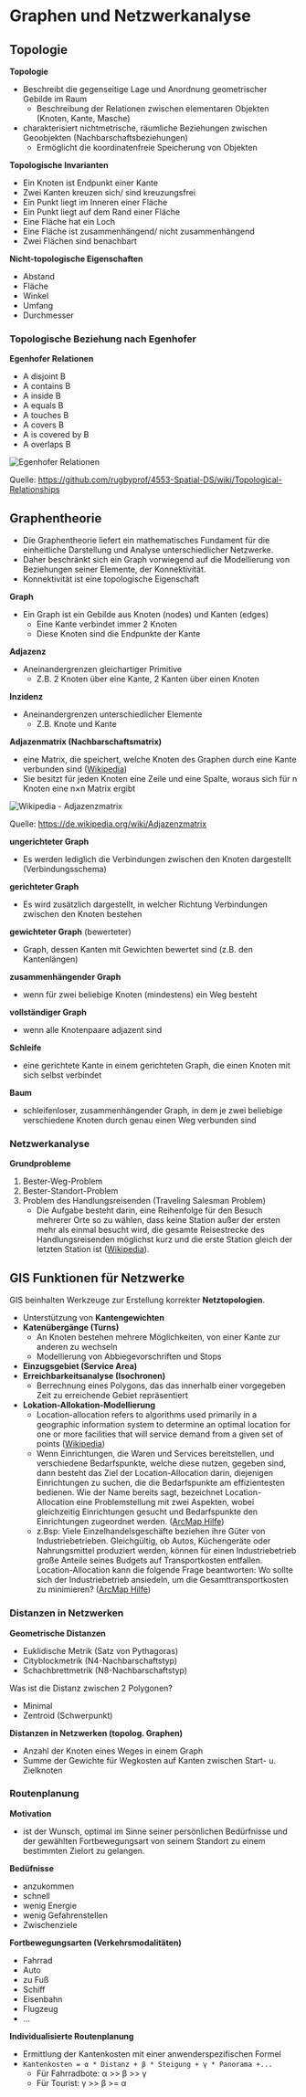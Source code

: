 # Graphen und Netzwerkanalyse

## Topologie

**Topologie**
- Beschreibt die gegenseitige Lage und Anordnung geometrischer Gebilde im Raum
    - Beschreibung der Relationen zwischen elementaren Objekten (Knoten, Kante, Masche)
- charakterisiert nichtmetrische, räumliche Beziehungen zwischen Geoobjekten (Nachbarschaftsbeziehungen)
    - Ermöglicht die koordinatenfreie Speicherung von Objekten

**Topologische Invarianten**
- Ein Knoten ist Endpunkt einer Kante
- Zwei Kanten kreuzen sich/ sind kreuzungsfrei
- Ein Punkt liegt im Inneren einer Fläche
- Ein Punkt liegt auf dem Rand einer Fläche
- Eine Fläche hat ein Loch
- Eine Fläche ist zusammenhängend/ nicht zusammenhängend
- Zwei Flächen sind benachbart

**Nicht-topologische Eigenschaften**
- Abstand
- Fläche
- Winkel
- Umfang
- Durchmesser


### Topologische Beziehung nach Egenhofer

**Egenhofer Relationen**
- A disjoint B 
- A contains B
- A inside B 
- A equals B
- A touches B
- A covers B
- A is covered by B
- A overlaps B

![Egenhofer Relationen](bilder/egenhofer.png)

Quelle: https://github.com/rugbyprof/4553-Spatial-DS/wiki/Topological-Relationships


## Graphentheorie

- Die Graphentheorie liefert ein mathematisches Fundament für die einheitliche Darstellung und Analyse unterschiedlicher Netzwerke.
- Daher beschränkt sich ein Graph vorwiegend auf die Modellierung von Beziehungen seiner Elemente, der Konnektivität.
- Konnektivität ist eine topologische Eigenschaft

**Graph**
- Ein Graph ist ein Gebilde aus Knoten (nodes) und Kanten (edges)
	- Eine Kante verbindet immer 2 Knoten
	- Diese Knoten sind die Endpunkte der Kante

**Adjazenz**
- Aneinandergrenzen gleichartiger Primitive
	- Z.B. 2 Knoten über eine Kante, 2 Kanten über einen Knoten

**Inzidenz**
- Aneinandergrenzen unterschiedlicher Elemente
	- Z.B. Knote und Kante

**Adjazenmatrix (Nachbarschaftsmatrix)**
- eine Matrix, die speichert, welche Knoten des Graphen durch eine Kante verbunden sind ([Wikipedia](https://de.wikipedia.org/wiki/Adjazenzmatrix))
- Sie besitzt für jeden Knoten eine Zeile und eine Spalte, woraus sich für n Knoten eine n×n Matrix ergibt

![Wikipedia - Adjazenzmatrix](bilder/adjazenzmatrix.png)

Quelle: https://de.wikipedia.org/wiki/Adjazenzmatrix


**ungerichteter Graph**
- Es werden lediglich die Verbindungen zwischen den Knoten dargestellt (Verbindungsschema)

**gerichteter Graph**
- Es wird zusätzlich dargestellt, in welcher Richtung Verbindungen zwischen den Knoten bestehen

**gewichteter Graph** (bewerteter)
- Graph, dessen Kanten mit Gewichten bewertet sind (z.B. den Kantenlängen)

**zusammenhängender Graph**
- wenn für zwei beliebige Knoten (mindestens) ein Weg besteht

**vollständiger Graph**
- wenn alle Knotenpaare adjazent sind

**Schleife**
- eine gerichtete Kante in einem gerichteten Graph, die einen Knoten mit sich selbst verbindet

**Baum**
- schleifenloser, zusammenhängender Graph, in dem je zwei beliebige verschiedene Knoten durch genau einen Weg verbunden sind


### Netzwerkanalyse

**Grundprobleme**
1. Bester-Weg-Problem
2. Bester-Standort-Problem
3. Problem des Handlungsreisenden (Traveling Salesman Problem)
    - Die Aufgabe besteht darin, eine Reihenfolge für den Besuch mehrerer Orte so zu wählen, dass keine Station außer der ersten mehr als einmal besucht wird, die gesamte Reisestrecke des Handlungsreisenden möglichst kurz und die erste Station gleich der letzten Station ist ([Wikipedia](https://de.wikipedia.org/wiki/Problem_des_Handlungsreisenden)).


## GIS Funktionen für Netzwerke

GIS beinhalten Werkzeuge zur Erstellung korrekter **Netztopologien**.

- Unterstützung von **Kantengewichten**
- **Katenübergänge (Turns)**
    - An Knoten bestehen mehrere Möglichkeiten, von einer Kante zur anderen zu wechseln
    - Modellierung von Abbiegevorschriften und Stops
- **Einzugsgebiet (Service Area)**
- **Erreichbarkeitsanalyse (Isochronen)**
    - Berrechnung eines Polygons, das das innerhalb einer vorgegeben Zeit zu erreichende Gebiet repräsentiert
- **Lokation-Allokation-Modellierung**
    - Location-allocation refers to algorithms used primarily in a geographic information system to determine an optimal location for one or more facilities that will service demand from a given set of points ([Wikipedia](https://en.wikipedia.org/wiki/Location-allocation))
    - Wenn Einrichtungen, die Waren und Services bereitstellen, und verschiedene Bedarfspunkte, welche diese nutzen, gegeben sind, dann besteht das Ziel der Location-Allocation darin, diejenigen Einrichtungen zu suchen, die die Bedarfspunkte am effizientesten bedienen. Wie der Name bereits sagt, bezeichnet Location-Allocation eine Problemstellung mit zwei Aspekten, wobei gleichzeitig Einrichtungen gesucht und Bedarfspunkte den Einrichtungen zugeordnet werden. ([ArcMap Hilfe](https://desktop.arcgis.com/de/arcmap/latest/extensions/network-analyst/location-allocation.htm))
    - z.Bsp: Viele Einzelhandelsgeschäfte beziehen ihre Güter von Industriebetrieben. Gleichgültig, ob Autos, Küchengeräte oder Nahrungsmittel produziert werden, können für einen Industriebetrieb große Anteile seines Budgets auf Transportkosten entfallen. Location-Allocation kann die folgende Frage beantworten: Wo sollte sich der Industriebetrieb ansiedeln, um die Gesamttransportkosten zu minimieren? ([ArcMap Hilfe](https://desktop.arcgis.com/de/arcmap/latest/extensions/network-analyst/location-allocation.htm))


### Distanzen in Netzwerken

**Geometrische Distanzen**
- Euklidische Metrik (Satz von Pythagoras)
- Cityblockmetrik (N4-Nachbarschaftstyp)
- Schachbrettmetrik (N8-Nachbarschaftstyp)

Was ist die Distanz zwischen 2 Polygonen?
- Minimal
- Zentroid (Schwerpunkt)

**Distanzen in Netzwerken (topolog. Graphen)**
- Anzahl der Knoten eines Weges in einem Graph
- Summe der Gewichte für Wegkosten auf Kanten zwischen Start- u. Zielknoten


### Routenplanung

**Motivation**
- ist der Wunsch, optimal im Sinne seiner persönlichen Bedürfnisse und der gewählten Fortbewegungsart von seinem Standort zu einem bestimmten Zielort zu gelangen.  

**Bedüfnisse**
- anzukommen
- schnell
- wenig Energie
- wenig Gefahrenstellen
- Zwischenziele

**Fortbewegungsarten (Verkehrsmodalitäten)**
- Fahrrad
- Auto
- zu Fuß
- Schiff
- Eisenbahn
- Flugzeug
- ...

**Individualisierte Routenplanung**
- Ermittlung der Kantenkosten mit einer anwenderspezifischen Formel
- `Kantenkosten = α * Distanz + β * Steigung + γ * Panorama +...`
    - Für Fahrradbote: α >> β >> γ
    - Für Tourist: γ >> β >= α
